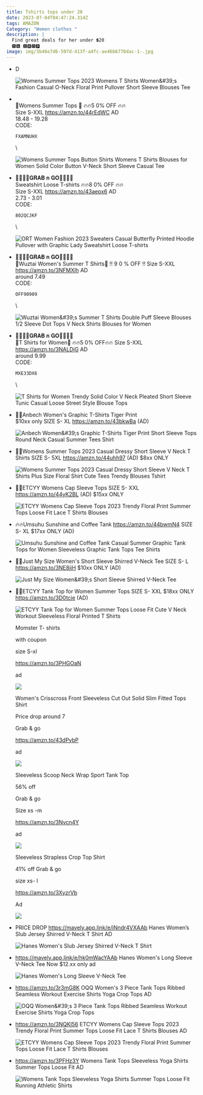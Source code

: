 ```yaml
---
title: Tshirts tops under 20
date: 2023-07-04T04:47:24.314Z
tags: AMAZON
Category: "Women clothes "
description: |
  Find great deals for her under 💲20
  🅾🅽 🅳🆁🅾🅿
image: img/3b46e7d6-597d-413f-a4fc-ae46b6776dac-1-.jpg
---
```

* D

  ![Womens Summer Tops 2023 Womens T Shirts Women\&#39;s Fashion Casual O-Neck Floral Print Pullover Short Sleeve Blouses Tee](https://m.media-amazon.com/images/I/61sAdYQOuqL._AC_UX522_.jpg)
* \
  👕Womens Summer Tops 👕
  🔥🔥5 0% OFF 🔥🔥\
  Size  S-XXL
  https://amzn.to/44rEdWC
  AD\
  18.48 - 19.28\
  C﻿ODE:<pre><code class="language-js" data-prismjs-copy="Click to Copy">FXAMNUHX </code></pre>\

  ![Womens Summer Tops Button Shirts Womens T Shirts Blouses for Women Solid Color Button V-Neck Short Sleeve Casual Tee](https://m.media-amazon.com/images/I/71MAbH5g6tL._AC_UX522_.jpg)
* 🏃‍♀️🏃‍♀️𝐆𝐑𝐀𝐁 𝐧 𝐆𝐎🏃‍♀️🏃‍♀️\
  Sweatshirt Loose T-shirts
  🔥🔥8 0% OFF 🔥🔥\
  Size  S-XXL
  https://amzn.to/43aepx6
  AD\
  2.73 -  3.01\
  C﻿ODE:<pre><code class="language-js" data-prismjs-copy="Click to Copy">802QCJKF</code></pre>\

  ![ORT Women Fashion 2023 Sweaters Casual Butterfly Printed Hoodie Pullover with Graphic Lady Sweatshirt Loose T-shirts](https://m.media-amazon.com/images/I/61Z5yEO9E9L._AC_UX522_.jpg)
* 🏃‍♀️🏃‍♀️𝐆𝐑𝐀𝐁 𝐧 𝐆𝐎🏃‍♀️🏃‍♀️\
  👕Wuztai Women's Summer T Shirts👕
  ‼ 9 0 % OFF ‼
  Size  S-XXL
  https://amzn.to/3NFMXlh
  AD\
  around 7.49\
  C﻿ODE:<pre><code class="language-js" data-prismjs-copy="Click to Copy">OFF90909</code></pre>\

  ![Wuztai Women\&#39;s Summer T Shirts Double Puff Sleeve Blouses 1/2 Sleeve Dot Tops V Neck Shirts Blouses for Women](https://m.media-amazon.com/images/I/81MrbJCMXTL._AC_UX522_.jpg)
* 🏃‍♀️🏃‍♀️𝐆𝐑𝐀𝐁 𝐧 𝐆𝐎🏃‍♀️🏃‍♀️\
  👕T Shirts for Women👕
  🔥🔥5 0% OFF🔥🔥
  Size  S-XXL
  https://amzn.to/3NALDjG
  AD\
  around 9.99\
  C﻿ODE:<pre><code class="language-js" data-prismjs-copy="Click to Copy">MXE33DX6</code></pre>\

  ![T Shirts for Women Trendy Solid Color V Neck Pleated Short Sleeve Tunic Casual Loose Street Style Blouse Tops](https://m.media-amazon.com/images/I/618oCqxc+XL._AC_UX522_.jpg)
* 💞💞Anbech Women's Graphic T-Shirts Tiger Print\
  $10xx only 
  SIZE S- XL
  https://amzn.to/43bkwBa 
  (AD)<!--StartFragment-->

  ![Anbech Women\&#39;s Graphic T-Shirts Tiger Print Short Sleeve Tops Round Neck Casual Summer Tees Shirt](https://m.media-amazon.com/images/I/61goTH2REJL._AC_UX679_.jpg)
* 🎀🎀Womens Summer Tops 2023 Casual Dressy Short Sleeve V Neck T Shirts 
  SIZE S- 5XL
  https://amzn.to/44uhh97 
  (AD) 
  $8xx ONLY<!--StartFragment-->

  ![Womens Summer Tops 2023 Casual Dressy Short Sleeve V Neck T Shirts Plus Size Floral Shirt Cute Tees Trendy Blouses Tshirt](https://m.media-amazon.com/images/I/71zFfTCjoWL._AC_UX679_.jpg)
* 🎯🎯ETCYY Womens Cap Sleeve Tops 
  SIZE S- XXL
  https://amzn.to/44yK2BL (AD) 
  $15xx ONLY<!--StartFragment-->

  ![ETCYY Womens Cap Sleeve Tops 2023 Trendy Floral Print Summer Tops Loose Fit Lace T Shirts Blouses](https://m.media-amazon.com/images/I/61Uv5Y+nd9L._AC_UY741_.jpg)
* 🔥🔥Umsuhu Sunshine and Coffee Tank 
  https://amzn.to/44bwmN4 
  SIZE S- XL
  $17xx ONLY 
  (AD)<!--StartFragment-->

  ![Umsuhu Sunshine and Coffee Tank Casual Summer Graphic Tank Tops for Women Sleeveless Graphic Tank Tops Tee Shirts](https://m.media-amazon.com/images/I/71ongsYDk9L._AC_UY741_.jpg)
* 🚨🚨Just My Size Women's Short Sleeve Shirred V-Neck Tee 
  SIZE S- L
  https://amzn.to/3NE8jiH 
  $10xx ONLY 
  (AD)<!--StartFragment-->

  ![Just My Size Women\&#39;s Short Sleeve Shirred V-Neck Tee](https://m.media-amazon.com/images/I/61yp2oBglSL._AC_UX679_.jpg)
* 💝💝ETCYY Tank Top for Women Summer Tops 
  SIZE S- XXL 
  $18xx ONLY 
  https://amzn.to/3D0tcje 
  (AD)<!--StartFragment-->

  ![ETCYY Tank Top for Women Summer Tops Loose Fit Cute V Neck Workout Sleeveless Floral Printed T Shirts](https://m.media-amazon.com/images/I/71t+Hz3-8GL._AC_UY879_.jpg)

  Momster T- shirts

  with coupon

  size S-xl

  https://amzn.to/3PHGOaN

  ad

  ![](img/453a7cf4-50a8-48f8-8205-1e427cb3fd98.jpeg)

  Women's Crisscross Front Sleeveless Cut Out Solid Slim Fitted Tops Shirt

  Price drop around 7

  Grab & go

  https://amzn.to/43dPybP

  ad

  ![](img/e8ca7251-269b-421c-914d-873dafbaac9f.jpeg)

  Sleeveless Scoop Neck Wrap Sport Tank Top

  56% off

  Grab & go

  Size xs -m

  https://amzn.to/3Nvcn4Y

  ad

  ![](img/71eadf3c-28cb-4fc5-ab53-5f3878ab9397.jpeg)

  Sleeveless Strapless Crop Top Shirt

  41% off Grab & go

  size xs- l

  https://amzn.to/3XyzrVb

  Ad

  ![](img/d366c515-47ca-4e39-83a7-c976bf77ab28.jpeg)
* PRICE DROP
  https://mavely.app.link/e/jNndr4VXAAb
  Hanes Women’s Slub Jersey Shirred V-Neck T Shirt
  AD<!--StartFragment-->

  ![Hanes Women's Slub Jersey Shirred V-Neck T Shirt](https://i5.walmartimages.com/asr/a29ca2be-022e-45a2-ac9a-a7d746b04ca6_1.d7a2597f4a9b4568ce23f99329bbdd41.jpeg?odnHeight=2000&odnWidth=2000&odnBg=FFFFFF)
* https://mavely.app.link/e/hk0mWacYAAb
  Hanes Women's Long Sleeve V-Neck Tee
  Now $12.xx only ad<!--StartFragment-->

  ![Hanes Women's Long Sleeve V-Neck Tee](https://i5.walmartimages.com/asr/81ae04b6-542e-40e4-8fa5-d3bbb8e3a7d4.f1fe1bf3572bf7e73de171feebf8b955.jpeg?odnHeight=612&odnWidth=612&odnBg=FFFFFF)
* https://amzn.to/3r3mG8K
  OQQ Women's 3 Piece Tank Tops Ribbed Seamless Workout Exercise Shirts Yoga Crop Tops
  AD<!--StartFragment-->

  ![OQQ Women\&#39;s 3 Piece Tank Tops Ribbed Seamless Workout Exercise Shirts Yoga Crop Tops](https://m.media-amazon.com/images/I/51d6OtIphjL._AC_UY679_.jpg)

  <!--EndFragment-->
* https://amzn.to/3NQKl56
  ETCYY Womens Cap Sleeve Tops 2023 Trendy Floral Print Summer Tops Loose Fit Lace T Shirts Blouses
  AD<!--StartFragment-->

  ![ETCYY Womens Cap Sleeve Tops 2023 Trendy Floral Print Summer Tops Loose Fit Lace T Shirts Blouses](https://m.media-amazon.com/images/I/61Uv5Y+nd9L._AC_UY679_.jpg)

  <!--EndFragment-->
* https://amzn.to/3PFHz3Y
  Womens Tank Tops Sleeveless Yoga Shirts Summer Tops Loose Fit
  AD<!--StartFragment-->

  ![Womens Tank Tops Sleeveless Yoga Shirts Summer Tops Loose Fit Running Athletic Shirts](https://m.media-amazon.com/images/I/61-zY7Mt77L._AC_UY679_.jpg)

  <!--EndFragment-->